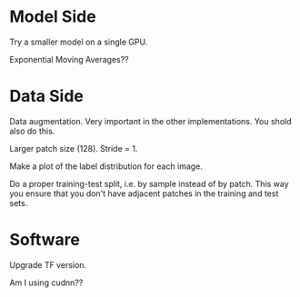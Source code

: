 Model Side
==========

Try a smaller model on a single GPU.

Exponential Moving Averages??

Data Side
=========

Data augmentation. Very important in the other implementations. You
shold also do this.

Larger patch size (128). Stride = 1.

Make a plot of the label distribution for each image.

Do a proper training-test split, i.e. by sample instead of by
patch. This way you ensure that you don't have adjacent patches in the
training and test sets.

Software
========

Upgrade TF version.

Am I using cudnn??
